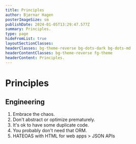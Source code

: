 ```yaml
---
title: Principles
author: Bjørnar Hagen
posterImageSize: sm
publishDate: 2024-01-05T13:29:47.577Z
summary: Principles.
type: page
hideFromList: true
layoutSectionClasses:
headerClasses: bg-theme-reverse bg-dots-dark bg-dots-md
headerContentClasses: bg-theme-reverse fg-theme
headerContent: Principles.
---
```


# Principles

## Engineering

1. Embrace the chaos.
2. Don't abstract or optimize prematurely.
3. It's ok to have some duplicate code.
4. You probably don't need that ORM.
5. HATEOAS with HTML for web apps > JSON APIs
